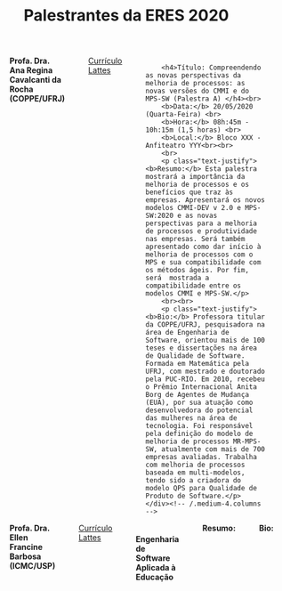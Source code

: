 ﻿---
layout: page-fullwidth
title: "Palestrantes da ERES 2020"
subheadline: ""
permalink: "/palestras/"
header:
   image_fullwidth: banner_eres2020.png
---

<div class="row t30">
	<div class="medium-16 columns">
        <img src="{{ site.urlimg }}rocha.jpeg" alt="" align="center"><br>
        <b>Profa. Dra. Ana Regina Cavalcanti da Rocha (COPPE/UFRJ)</b><br>		
		<a href="http://lattes.cnpq.br/6344175997146758" target="_blank">Currículo Lattes</a><br>
		
		<h4>Título: Compreendendo as novas perspectivas da melhoria de processos: as novas versões do CMMI e do MPS-SW (Palestra A) </h4><br>		
		<b>Data:</b> 20/05/2020 (Quarta-Feira) <br>
		<b>Hora:</b> 08h:45m - 10h:15m (1,5 horas) <br>
		<b>Local:</b> Bloco XXX - Anfiteatro YYY<br><br>	
		<br>
		<p class="text-justify"><b>Resumo:</b> Esta palestra mostrará a importância da melhoria de processos e os benefícios que traz às empresas. Apresentará os novos modelos CMMI-DEV v 2.0 e MPS-SW:2020 e as novas perspectivas para a melhoria de processos e produtividade nas empresas. Será também apresentado como dar início à melhoria de processos com o MPS e sua compatibilidade com os métodos ágeis. Por fim, será  mostrada a compatibilidade entre os modelos CMMI e MPS-SW.</p>
		<br><br>
		<p class="text-justify"><b>Bio:</b> Professora titular da COPPE/UFRJ, pesquisadora na área de Engenharia de Software, orientou mais de 100 teses e dissertações na área de Qualidade de Software. Formada em Matemática pela UFRJ, com mestrado e doutorado pela PUC-RIO. Em 2010, recebeu o Prêmio Internacional Anita Borg de Agentes de Mudança (EUA), por sua atuação como desenvolvedora do potencial das mulheres na área de tecnologia. Foi responsável pela definição do modelo de melhoria de processos MR-MPS-SW, atualmente com mais de 700 empresas avaliadas. Trabalha com melhoria de processos baseada em multi-modelos, tendo sido a criadora do modelo QPS para Qualidade de Produto de Software.</p>
    </div><!-- /.medium-4.columns -->
</div><!-- /.medium-4.columns -->

<div class="row t30">	
    <div class="medium-4 columns">
        <img src="{{ site.urlimg }}semfoto.jpg" alt="" align="middle"><br>
        <b>Profa. Dra. Ellen Francine Barbosa (ICMC/USP)</b><br>		
		<a href="http://lattes.cnpq.br/7913302545613108" target="_blank">Currículo Lattes</a><br>
		<h4>Engenharia de Software Aplicada à Educação</h4>
		<br>
		<b>Resumo:</b> 
		<br><br>
		<b>Bio:</b> 		
    </div><!-- /.medium-4.columns -->	
</div><!-- /.row -->

